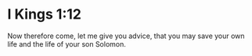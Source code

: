 # I Kings 1:12

Now therefore come, let me give you advice, that you may save your own life and the life of your son Solomon.

